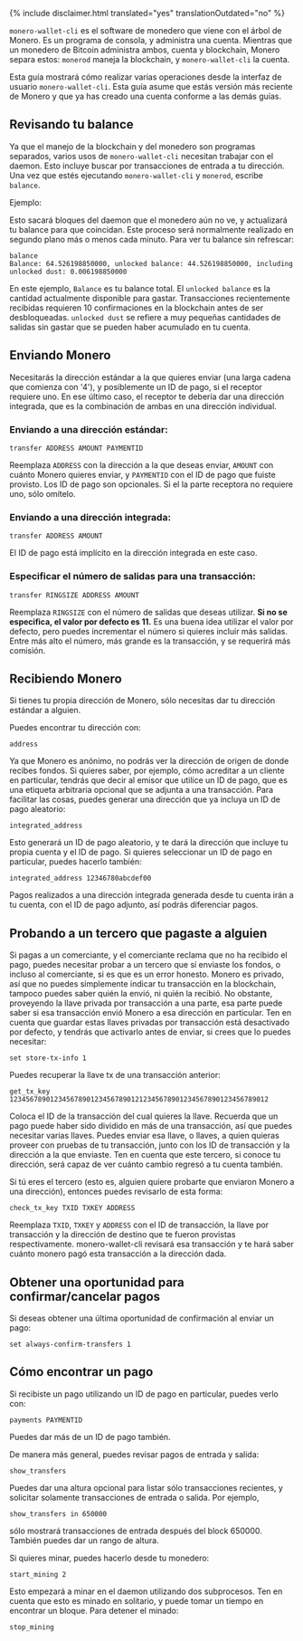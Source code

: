 {% include disclaimer.html translated="yes" translationOutdated="no" %}

`monero-wallet-cli` es el software de monedero que viene con el árbol de Monero. Es un programa de consola,
y administra una cuenta. Mientras que un monedero de Bitcoin administra ambos, cuenta y blockchain,
Monero separa estos: `monerod` maneja la blockchain, y `monero-wallet-cli` la cuenta.

Esta guía mostrará cómo realizar varias operaciones desde la interfaz de usuario `monero-wallet-cli`. Esta guía asume que estás versión más reciente de Monero y que ya has creado una cuenta conforme a las demás guías.


## Revisando tu balance

Ya que el manejo de la blockchain y del monedero son programas separados, varios usos de `monero-wallet-cli`
necesitan trabajar con el daemon. Esto incluye buscar por transacciones de entrada a tu dirección.
Una vez que estés ejecutando `monero-wallet-cli` y `monerod`, escribe `balance`.

Ejemplo:

Esto sacará bloques del daemon que el monedero aún no ve, y actualizará tu balance para
que coincidan. Este proceso será normalmente realizado en segundo plano más o menos cada minuto. Para ver tu
balance sin refrescar:

    balance
    Balance: 64.526198850000, unlocked balance: 44.526198850000, including unlocked dust: 0.006198850000

En este ejemplo, `Balance` es tu balance total. El `unlocked balance` es la cantidad actualmente disponible para gastar. Transacciones recientemente recibidas requieren 10 confirmaciones en la blockchain antes de ser desbloqueadas. `unlocked dust` se refiere a muy pequeñas cantidades de salidas sin gastar que se pueden haber acumulado en tu cuenta.

## Enviando Monero

Necesitarás la dirección estándar a la que quieres enviar (una larga cadena que comienza con '4'), y
posiblemente un ID de pago, si el receptor requiere uno. En ese último caso, el receptor
te debería dar una dirección integrada, que es la combinación de ambas en una dirección individual.

### Enviando a una dirección estándar:

    transfer ADDRESS AMOUNT PAYMENTID

Reemplaza `ADDRESS` con la dirección a la que deseas enviar, `AMOUNT` con cuánto Monero quieres enviar,
y `PAYMENTID` con el ID de pago que fuiste provisto. Los ID de pago son opcionales. Si el la parte receptora no requiere uno,
sólo omítelo.

### Enviando a una dirección integrada:

    transfer ADDRESS AMOUNT

El ID de pago está implícito en la dirección integrada en este caso.

### Especificar el número de salidas para una transacción:

    transfer RINGSIZE ADDRESS AMOUNT

Reemplaza `RINGSIZE` con el número de salidas que deseas utilizar. **Si no se especifica, el valor por defecto es 11.** Es una buena idea utilizar el valor por defecto, pero puedes incrementar el número si quieres incluir más salidas. Entre más alto el número, más grande es la transacción, y se requerirá más comisión.


## Recibiendo Monero

Si tienes tu propia dirección de Monero, sólo necesitas dar tu dirección estándar a alguien.

Puedes encontrar tu dirección con:

    address

Ya que Monero es anónimo, no podrás ver la dirección de origen de donde recibes fondos. Si
quieres saber, por ejemplo, cómo acreditar a un cliente en particular, tendrás que decir al emisor que utilice un
ID de pago, que es una etiqueta arbitraria opcional que se adjunta a una transacción. Para facilitar
las cosas, puedes generar una dirección que ya incluya un ID de pago aleatorio:

    integrated_address

Esto generará un ID de pago aleatorio, y te dará la dirección que incluye tu propia cuenta y el
ID de pago. Si quieres seleccionar un ID de pago en particular, puedes hacerlo también:

    integrated_address 12346780abcdef00

Pagos realizados a una dirección integrada generada desde tu cuenta irán a tu cuenta,
con el ID de pago adjunto, así podrás diferenciar pagos.


## Probando a un tercero que pagaste a alguien

Si pagas a un comerciante, y el comerciante reclama que no ha recibido el pago, puedes necesitar
probar a un tercero que sí enviaste los fondos, o incluso al comerciante, si es que es un error
honesto. Monero es privado, así que no puedes simplemente indicar tu transacción en la blockchain,
tampoco puedes saber quién la envió, ni quién la recibió. No obstante, proveyendo la llave privada
por transacción a una parte, esa parte puede saber si esa transacción envió Monero a esa
dirección en particular. Ten en cuenta que guardar estas llaves privadas por transacción está desactivado por defecto, y
tendrás que activarlo antes de enviar, si crees que lo puedes necesitar:

    set store-tx-info 1

Puedes recuperar la llave tx de una transacción anterior:

    get_tx_key 1234567890123456789012345678901212345678901234567890123456789012

Coloca el ID de la transacción del cual quieres la llave. Recuerda que un pago puede haber sido
dividido en más de una transacción, así que puedes necesitar varias llaves. Puedes enviar esa llave,
o llaves, a quien quieras proveer con pruebas de tu transacción, junto con los
ID de transacción y la dirección a la que enviaste. Ten en cuenta que este tercero, si conoce tu
dirección, será capaz de ver cuánto cambio regresó a tu cuenta también.

Si tú eres el tercero (esto es, alguien quiere probarte que enviaron Monero
a una dirección), entonces puedes revisarlo de esta forma:

    check_tx_key TXID TXKEY ADDRESS

Reemplaza `TXID`, `TXKEY` y `ADDRESS` con el ID de transacción, la llave por transacción y la dirección
de destino que te fueron provistas respectivamente. monero-wallet-cli revisará esa transacción
y te hará saber cuánto monero pagó esta transacción a la dirección dada.


## Obtener una oportunidad para confirmar/cancelar pagos

Si deseas obtener una última oportunidad de confirmación al enviar un pago:

    set always-confirm-transfers 1


## Cómo encontrar un pago

Si recibiste un pago utilizando un ID de pago en particular, puedes verlo con:

    payments PAYMENTID

Puedes dar más de un ID de pago también.

De manera más general, puedes revisar pagos de entrada y salida:

    show_transfers

Puedes dar una altura opcional para listar sólo transacciones recientes, y solicitar
solamente transacciones de entrada o salida. Por ejemplo,

    show_transfers in 650000

sólo mostrará transacciones de entrada después del block 650000. También puedes dar
un rango de altura.

Si quieres minar, puedes hacerlo desde tu monedero:

    start_mining 2

Esto empezará a minar en el daemon utilizando dos subprocesos. Ten en cuenta que esto es minado en solitario,
y puede tomar un tiempo en encontrar un bloque. Para detener el minado:

    stop_mining


